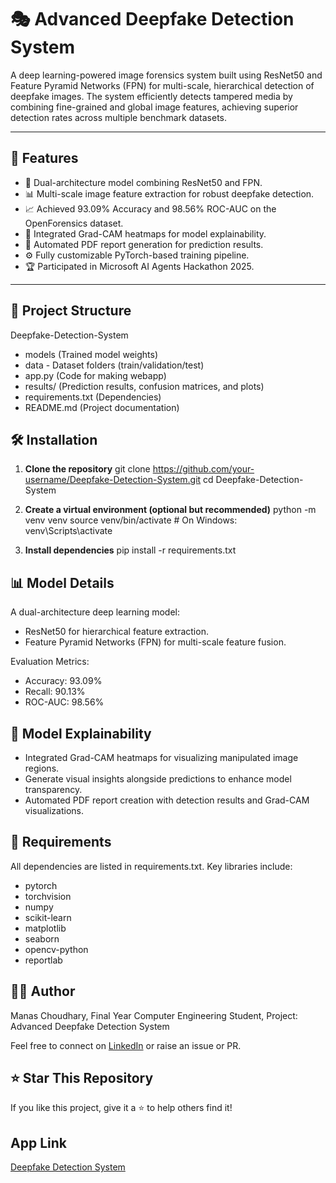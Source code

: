 # 🎭 Advanced Deepfake Detection System

A deep learning-powered image forensics system built using ResNet50 and Feature Pyramid Networks (FPN) for multi-scale, hierarchical detection of deepfake images. The system efficiently detects tampered media by combining fine-grained and global image features, achieving superior detection rates across multiple benchmark datasets.

---

## 🚀 Features

- 🧠 Dual-architecture model combining ResNet50 and FPN.
- 📊 Multi-scale image feature extraction for robust deepfake detection.
- 📈 Achieved 93.09% Accuracy and 98.56% ROC-AUC on the OpenForensics dataset.
- 🎨 Integrated Grad-CAM heatmaps for model explainability.
- 📄 Automated PDF report generation for prediction results.
- ⚙️ Fully customizable PyTorch-based training pipeline.
- 🏆 Participated in Microsoft AI Agents Hackathon 2025.

---

## 📁 Project Structure

Deepfake-Detection-System
- models (Trained model weights)
- data - Dataset folders (train/validation/test)
- app.py                       (Code for making webapp)
- results/                       (Prediction results, confusion matrices, and plots)
- requirements.txt               (Dependencies)
- README.md                      (Project documentation)

## 🛠️ Installation

1. **Clone the repository**
git clone https://github.com/your-username/Deepfake-Detection-System.git
cd Deepfake-Detection-System

2. **Create a virtual environment (optional but recommended)**
python -m venv venv
source venv/bin/activate  # On Windows: venv\Scripts\activate

3. **Install dependencies**
pip install -r requirements.txt

## 📊 Model Details

A dual-architecture deep learning model:
- ResNet50 for hierarchical feature extraction.
- Feature Pyramid Networks (FPN) for multi-scale feature fusion.

Evaluation Metrics:
- Accuracy: 93.09%
- Recall: 90.13%
- ROC-AUC: 98.56%

## 🧠 Model Explainability

- Integrated Grad-CAM heatmaps for visualizing manipulated image regions.
- Generate visual insights alongside predictions to enhance model transparency.
- Automated PDF report creation with detection results and Grad-CAM visualizations.

## 📌 Requirements

All dependencies are listed in requirements.txt. Key libraries include:
- pytorch
- torchvision
- numpy
- scikit-learn
- matplotlib
- seaborn
- opencv-python
- reportlab

## 🙋‍♂️ Author

Manas Choudhary,
Final Year Computer Engineering Student,
Project: Advanced Deepfake Detection System

Feel free to connect on [LinkedIn](www.linkedin.com/in/contactmanaschoudhary) or raise an issue or PR.

## ⭐ Star This Repository
If you like this project, give it a ⭐ to help others find it!

## App Link
[Deepfake Detection System](https://huggingface.co/spaces/Maddy2911/deepfake-detector)

